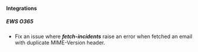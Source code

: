 
#### Integrations

##### EWS O365

- Fix an issue where ***fetch-incidents*** raise an error when fetched an email with duplicate MIME-Version header.
